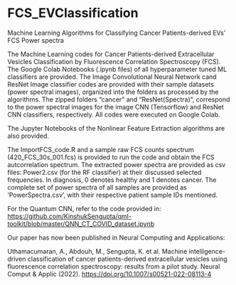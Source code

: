 # FCS_EVClassification
Machine Learning Algorithms for Classifying Cancer Patients-derived EVs' FCS Power spectra

The Machine Learning codes for Cancer Patients-derived Extracellular Vesicles Classification by Fluorescence Correlation Spectroscopy (FCS).
The Google Colab Notebooks (.ipynb  files) of all hyperparameter tuned ML classifiers are provided. The Image Convolutional Neural Network cand ResNet Image classifier codes are provided with their sample datasets (power spectral images), organized into the folders as processed by the algorithms. The zipped folders “cancer” and “ResNet(Spectra)”, correspond to the power spectral images for the image CNN (Tensorflow) and ResNet CNN classifiers, respectively. All codes were executed on Google Colab.

The Jupyter Notebooks of the Nonlinear Feature Extraction algorithms are also provided.

The ImportFCS_code.R and a sample raw FCS counts spectrum (420_FCS_30s_001.fcs) is provided to run the code and obtain the FCS autcorrelation spectrum. The extracted power spectra are provided as csv files: Power2.csv (for the RF classifier) at their discussed selected frequencies. In diagnosis, 0 denotes healthy and 1 denotes cancer. The complete set of power spectra of all samples are provided as ‘PowerSpectra.csv’, with their respective patient sample IDs mentioned.

For the Quantum CNN, refer to the code provided in:
https://github.com/KinshukSengupta/qml-toolkit/blob/master/QNN_CT_COVID_dataset.ipynb 

Our paper has now been published in Neural Computing and Applications:

Uthamacumaran, A., Abdouh, M., Sengupta, K. et al. Machine intelligence-driven classification of cancer patients-derived extracellular vesicles using fluorescence correlation spectroscopy: results from a pilot study. Neural Comput & Applic (2022). https://doi.org/10.1007/s00521-022-08113-4



